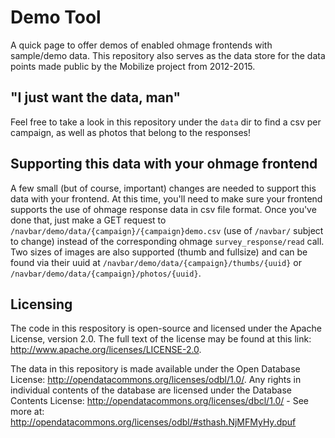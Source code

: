 # Demo Tool
A quick page to offer demos of enabled ohmage frontends with sample/demo data. This repository also serves as the data store for the data points made public by the Mobilize project from 2012-2015.

## "I just want the data, man"
Feel free to take a look in this repository under the `data` dir to find a csv per campaign, as well as photos that belong to the responses!

## Supporting this data with your ohmage frontend
A few small (but of course, important) changes are needed to support this data with your frontend.  At this time, you'll need to make sure your frontend supports the use of ohmage response data in csv file format.  Once you've done that, just make a GET request to `/navbar/demo/data/{campaign}/{campaign}demo.csv` (use of `/navbar/` subject to change) instead of the corresponding ohmage `survey_response/read` call. Two sizes of images are also supported (thumb and fullsize) and can be found via their uuid at `/navbar/demo/data/{campaign}/thumbs/{uuid}` or `/navbar/demo/data/{campaign}/photos/{uuid}`.

## Licensing
The code in this respository is open-source and licensed under the Apache License, version 2.0. The full text of the license may be found at this link: http://www.apache.org/licenses/LICENSE-2.0.

The data in this repository is made available under the Open Database License: http://opendatacommons.org/licenses/odbl/1.0/. Any rights in individual contents of the database are licensed under the Database Contents License: http://opendatacommons.org/licenses/dbcl/1.0/ - See more at: http://opendatacommons.org/licenses/odbl/#sthash.NjMFMyHy.dpuf